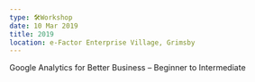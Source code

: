```yaml
---
type: 🛠️Workshop
date: 10 Mar 2019
title: 2019
location: e-Factor Enterprise Village, Grimsby
---
```

Google Analytics for Better Business – Beginner to Intermediate

